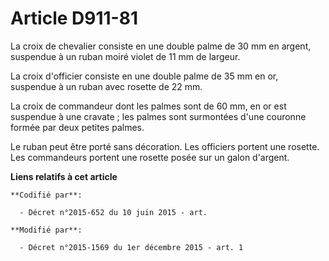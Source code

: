 # Article D911-81

La croix de chevalier consiste en une double palme de 30 mm en argent, suspendue à un ruban moiré violet de 11 mm de largeur.

La croix d'officier consiste en une double palme de 35 mm en or, suspendue à un ruban avec rosette de 22 mm.

La croix de commandeur dont les palmes sont de 60 mm, en or est suspendue à une cravate ; les palmes sont surmontées d'une
couronne formée par deux petites palmes.

Le ruban peut être porté sans décoration. Les officiers portent une rosette. Les commandeurs portent une rosette posée sur un
galon d'argent.

**Liens relatifs à cet article**

	**Codifié par**:

	  - Décret n°2015-652 du 10 juin 2015 - art.

	**Modifié par**:

	  - Décret n°2015-1569 du 1er décembre 2015 - art. 1
